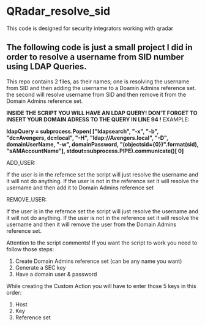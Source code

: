 # QRadar_resolve_sid
This code is designed for security integrators working with qradar
## The following code is just a small project I did in order to resolve a username from SID number using LDAP Queries.

This repo contains 2 files, as their names; one is resolving the username from SID and then adding the username to a Doamin Admins reference set.
the second will resolve username from SID and then remove it from the Domain Admins reference set.

**INSIDE THE SCRIPT YOU WILL HAVE AN LDAP QUERY! DON'T FORGET TO INSERT YOUR DOMAIN ADRESS TO THE QUERY IN LINE 94 !**
EXAMPLE: 

**ldapQuery = subprocess.Popen(
        ["ldapsearch", "-x", "-b", "dc=Avengers, dc=local", "-H", "ldap://Avengers.local", "-D", domainUserName,
         "-w", domainPassword, "(objectsid={0})".format(sid), "sAMAccountName"], stdout=subprocess.PIPE).communicate()[
        0]**
        
ADD_USER:

If the user is in the refernce set the script will just resolve the username and it will not do anything.
If the user is not in the reference set it will resolve the username and then add it to Domain Admins reference set

REMOVE_USER:

If the user is in the refernce set the script will just resolve the username and it will not do anything.
If the user is not in the reference set it will resolve the username and then it will remove the user from the Domain Admins reference set.

Attention to the script comments! If you want the script to work you need to follow those steps:

1. Create Domain Admins reference set (can be any name you want)
2. Generate a SEC key
3. Have a domain user & password

While creating the Custom Action you will have to enter those 5 keys in this order: 

1. Host
2. Key
5. Reference set 

